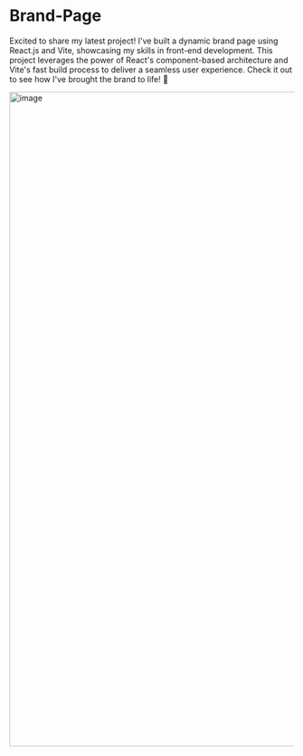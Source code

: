 # Brand-Page
Excited to share my latest project! I've built a dynamic brand page using React.js and Vite, showcasing my skills in front-end development. This project leverages the power of React's component-based architecture and Vite's fast build process to deliver a seamless user experience. Check it out to see how I've brought the brand to life! 🚀

<img width="1158" alt="image" src="https://user-images.githubusercontent.com/50476777/236659089-c7d1675e-4b81-4dcc-8e09-bd09bb444917.png">

